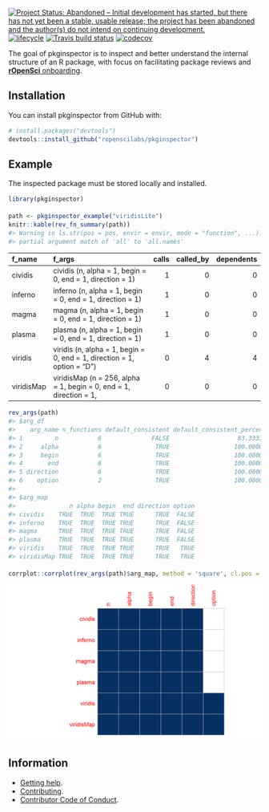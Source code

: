 
<!-- README.md is generated from README.Rmd. Please edit that file -->
[![Project Status: Abandoned – Initial development has started, but there has not yet been a stable, usable release; the project has been abandoned and the author(s) do not intend on continuing development.](https://www.repostatus.org/badges/latest/abandoned.svg)](https://www.repostatus.org/#abandoned)
[![lifecycle](https://img.shields.io/badge/lifecycle-experimental-orange.svg)](https://www.tidyverse.org/lifecycle/#experimental)
[![Travis build
status](https://travis-ci.org/ropenscilabs/pkginspector.svg?branch=master)](https://travis-ci.org/ropenscilabs/pkginspector)
[![codecov](https://codecov.io/gh/ropenscilabs/pkginspector/branch/master/graph/badge.svg)](https://codecov.io/gh/ropenscilabs/pkginspector)

The goal of pkginspector is to inspect and better understand the
internal structure of an R package, with focus on facilitating package
reviews and [**rOpenSci**
onboarding](https://github.com/ropensci/onboarding).

## Installation

You can install pkginspector from GitHub with:

``` r
# install.packages("devtools")
devtools::install_github("ropenscilabs/pkginspector")
```

## Example

The inspected package must be stored locally and installed.

``` r
library(pkginspector)

path <- pkginspector_example("viridisLite")
knitr::kable(rev_fn_summary(path))
#> Warning in ls.str(pos = pos, envir = envir, mode = "function", ...):
#> partial argument match of 'all' to 'all.names'
```

| f\_name    | f\_args                                                                 | calls | called\_by | dependents |
| :--------- | :---------------------------------------------------------------------- | ----: | ---------: | ---------: |
| cividis    | cividis (n, alpha = 1, begin = 0, end = 1, direction = 1)               |     1 |          0 |          0 |
| inferno    | inferno (n, alpha = 1, begin = 0, end = 1, direction = 1)               |     1 |          0 |          0 |
| magma      | magma (n, alpha = 1, begin = 0, end = 1, direction = 1)                 |     1 |          0 |          0 |
| plasma     | plasma (n, alpha = 1, begin = 0, end = 1, direction = 1)                |     1 |          0 |          0 |
| viridis    | viridis (n, alpha = 1, begin = 0, end = 1, direction = 1, option = “D”) |     0 |          4 |          4 |
| viridisMap | viridisMap (n = 256, alpha = 1, begin = 0, end = 1, direction = 1,      |     0 |          0 |          0 |

``` r
rev_args(path)
#> $arg_df
#>    arg_name n_functions default_consistent default_consistent_percent
#> 1         n           6              FALSE                   83.33333
#> 2     alpha           6               TRUE                  100.00000
#> 3     begin           6               TRUE                  100.00000
#> 4       end           6               TRUE                  100.00000
#> 5 direction           6               TRUE                  100.00000
#> 6    option           2               TRUE                  100.00000
#> 
#> $arg_map
#>               n alpha begin  end direction option
#> cividis    TRUE  TRUE  TRUE TRUE      TRUE  FALSE
#> inferno    TRUE  TRUE  TRUE TRUE      TRUE  FALSE
#> magma      TRUE  TRUE  TRUE TRUE      TRUE  FALSE
#> plasma     TRUE  TRUE  TRUE TRUE      TRUE  FALSE
#> viridis    TRUE  TRUE  TRUE TRUE      TRUE   TRUE
#> viridisMap TRUE  TRUE  TRUE TRUE      TRUE   TRUE

corrplot::corrplot(rev_args(path)$arg_map, method = 'square', cl.pos = "n")
```

![](tools/readme/README-rev_args-1.png)<!-- -->

## Information

  - [Getting help](SUPPORT.md).
  - [Contributing](CONTRIBUTING.md).
  - [Contributor Code of Conduct](CODE_OF_CONDUCT.md).
